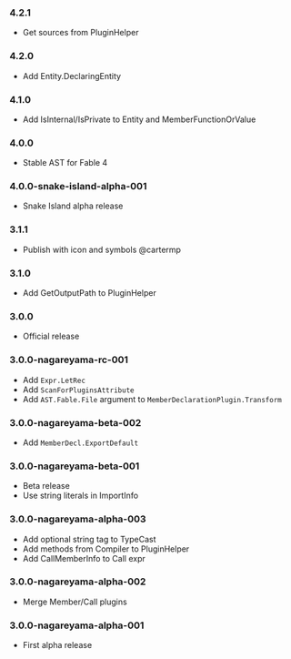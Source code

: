 ### 4.2.1

* Get sources from PluginHelper

### 4.2.0

* Add Entity.DeclaringEntity

### 4.1.0

* Add IsInternal/IsPrivate to Entity and MemberFunctionOrValue

### 4.0.0

* Stable AST for Fable 4

### 4.0.0-snake-island-alpha-001

* Snake Island alpha release

### 3.1.1

* Publish with icon and symbols @cartermp

### 3.1.0

* Add GetOutputPath to PluginHelper

### 3.0.0

* Official release

### 3.0.0-nagareyama-rc-001

* Add `Expr.LetRec`
* Add `ScanForPluginsAttribute`
* Add `AST.Fable.File` argument to `MemberDeclarationPlugin.Transform`

### 3.0.0-nagareyama-beta-002

* Add `MemberDecl.ExportDefault`

### 3.0.0-nagareyama-beta-001

* Beta release
* Use string literals in ImportInfo

### 3.0.0-nagareyama-alpha-003

* Add optional string tag to TypeCast
* Add methods from Compiler to PluginHelper
* Add CallMemberInfo to Call expr

### 3.0.0-nagareyama-alpha-002

* Merge Member/Call plugins

### 3.0.0-nagareyama-alpha-001

* First alpha release
